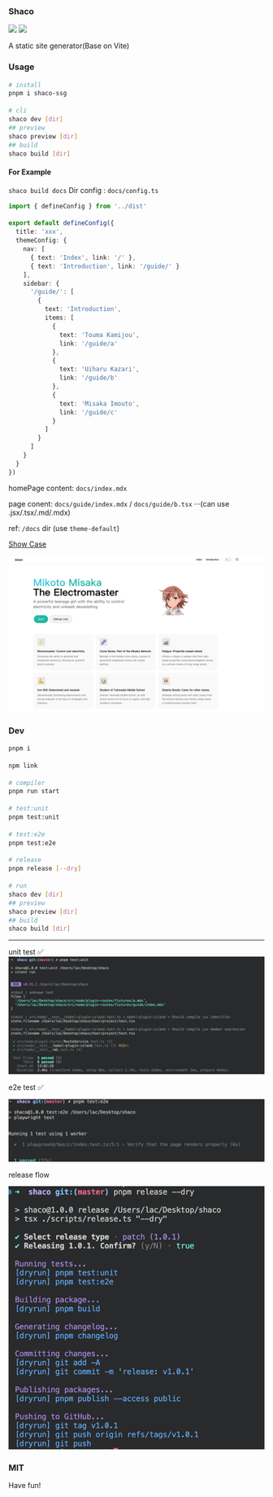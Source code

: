 ### Shaco

[![](https://img.shields.io/bundlephobia/min/shaco-ssg)](https://www.npmjs.com/package/shaco-ssg)
[![](https://img.shields.io/npm/dm/shaco-ssg)](https://www.npmjs.com/package/shaco-ssg)

A static site generator(Base on Vite)

### Usage

```bash
# install
pnpm i shaco-ssg

# cli
shaco dev [dir]
## preview
shaco preview [dir]
## build
shaco build [dir]
```

#### For Example
`shaco build docs`
Dir config : `docs/config.ts`

```typescript
import { defineConfig } from '../dist'

export default defineConfig({
  title: 'xxx',
  themeConfig: {
    nav: [
      { text: 'Index', link: '/' },
      { text: 'Introduction', link: '/guide/' }
    ],
    sidebar: {
      '/guide/': [
        {
          text: 'Introduction',
          items: [
            {
              text: 'Touma Kamijou',
              link: '/guide/a'
            },
            {
              text: 'Uiharu Kazari',
              link: '/guide/b'
            },
            {
              text: 'Misaka Imouto',
              link: '/guide/c'
            }
          ]
        }
      ]
    }
  }
})
```
homePage content: `docs/index.mdx`

page conent: `docs/guide/index.mdx` / `docs/guide/b.tsx` ···(can use .jsx/.tsx/.md/.mdx)

ref: `/docs` dir  (use `theme-default`)

[Show Case](https://laclys.github.io/shaco/build/)

![](demo.jpg)

### Dev

```bash
pnpm i

npm link

# compiler
pnpm run start

# test:unit
pnpm test:unit

# test:e2e
pnpm test:e2e

# release
pnpm release [--dry]

# run
shaco dev [dir]
## preview
shaco preview [dir]
## build
shaco build [dir]

```

---

unit test ✅
![](./test-passed/unit.png)

e2e test ✅

![](./test-passed/e2e.png)

release flow

![](release-flow.png)

### MIT

Have fun!
